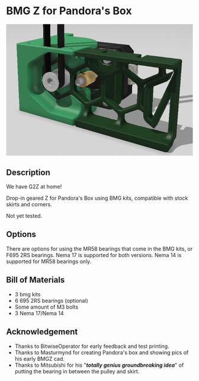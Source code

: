 # BMG Z for Pandora's Box
![](/Images/PandoraBMGZ_005.png)

## Description
We have G2Z at home!

Drop-in geared Z for Pandora's Box using BMG kits, compatible with stock skirts and corners.

Not yet tested.

## Options
There are options for using the MR58 bearings that come in the BMG kits, or F695 2RS bearings. 
Nema 17 is supported for both versions. Nema 14 is supported for MR58 bearings only.


## Bill of Materials 
- 3 bmg kits
- 6 695 2RS bearings (optional)
- Some amount of M3 bolts
- 3 Nema 17/Nema 14

## Acknowledgement
- Thanks to BitwiseOperator for early feedback and test printing.
- Thanks to Masturmynd for creating Pandora's box and showing pics of his early BMGZ cad.
- Thanks to Mitsubishi for his "***totally genius groundbreaking idea***" of putting the bearing in between the pulley and skirt.

